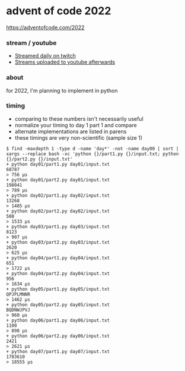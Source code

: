 advent of code 2022
===================

https://adventofcode.com/2022

### stream / youtube

- [Streamed daily on twitch](https://twitch.tv/anthonywritescode)
- [Streams uploaded to youtube afterwards](https://www.youtube.com/@anthonywritescode-vods)

### about

for 2022, I'm planning to implement in python

### timing

- comparing to these numbers isn't necessarily useful
- normalize your timing to day 1 part 1 and compare
- alternate implementations are listed in parens
- these timings are very non-scientific (sample size 1)

```console
$ find -maxdepth 1 -type d -name 'day*' -not -name day00 | sort | xargs --replace bash -xc 'python {}/part1.py {}/input.txt; python {}/part2.py {}/input.txt'
+ python day01/part1.py day01/input.txt
68787
> 756 μs
+ python day01/part2.py day01/input.txt
198041
> 789 μs
+ python day02/part1.py day02/input.txt
13268
> 1485 μs
+ python day02/part2.py day02/input.txt
508
> 1533 μs
+ python day03/part1.py day03/input.txt
8123
> 907 μs
+ python day03/part2.py day03/input.txt
2620
> 625 μs
+ python day04/part1.py day04/input.txt
651
> 1722 μs
+ python day04/part2.py day04/input.txt
956
> 1634 μs
+ python day05/part1.py day05/input.txt
QPJPLMNNR
> 1462 μs
+ python day05/part2.py day05/input.txt
BQDNWJPVJ
> 960 μs
+ python day06/part1.py day06/input.txt
1100
> 898 μs
+ python day06/part2.py day06/input.txt
2421
> 2621 μs
+ python day07/part1.py day07/input.txt
1783610
> 18555 μs
```
